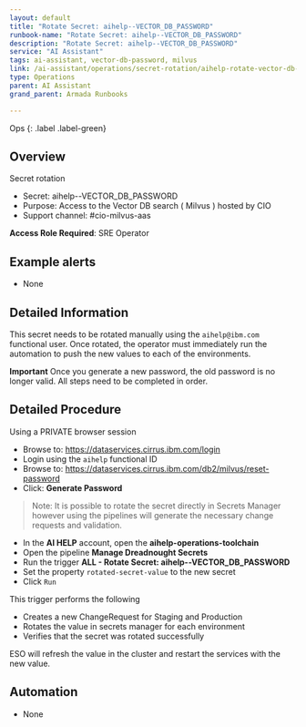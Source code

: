 ```yaml
---
layout: default
title: "Rotate Secret: aihelp--VECTOR_DB_PASSWORD"
runbook-name: "Rotate Secret: aihelp--VECTOR_DB_PASSWORD"
description: "Rotate Secret: aihelp--VECTOR_DB_PASSWORD"
service: "AI Assistant"
tags: ai-assistant, vector-db-password, milvus
link: /ai-assistant/operations/secret-rotation/aihelp-rotate-vector-db-password.html
type: Operations
parent: AI Assistant
grand_parent: Armada Runbooks

---
```


Ops
{: .label .label-green}

## Overview

Secret rotation

- Secret: aihelp--VECTOR_DB_PASSWORD
- Purpose: Access to the Vector DB search ( Milvus ) hosted by CIO
- Support channel: #cio-milvus-aas

**Access Role Required**: SRE Operator

## Example alerts

- None

## Detailed Information

This secret needs to be rotated manually using the `aihelp@ibm.com` functional user.  Once rotated, the operator must immediately run the automation to push the new values to each of the environments.

**Important** Once you generate a new password, the old password is no longer valid.  All steps need to be completed in order.

## Detailed Procedure

Using a PRIVATE browser session

- Browse to: <https://dataservices.cirrus.ibm.com/login>
- Login using the `aihelp` functional ID
- Browse to: <https://dataservices.cirrus.ibm.com/db2/milvus/reset-password>
- Click: **Generate Password**

> Note:  It is possible to rotate the secret directly in Secrets Manager however using the pipelines will generate the necessary change requests and validation.

- In the **AI HELP** account, open the **aihelp-operations-toolchain**
- Open the pipeline **Manage Dreadnought Secrets**
- Run the trigger **ALL - Rotate Secret: aihelp--VECTOR_DB_PASSWORD**
- Set the property `rotated-secret-value` to the new secret
- Click `Run`

This trigger performs the following

- Creates a new ChangeRequest for Staging and Production
- Rotates the value in secrets manager for each environment
- Verifies that the secret was rotated successfully

ESO will refresh the value in the cluster and restart the services with the new value.

## Automation

- None
